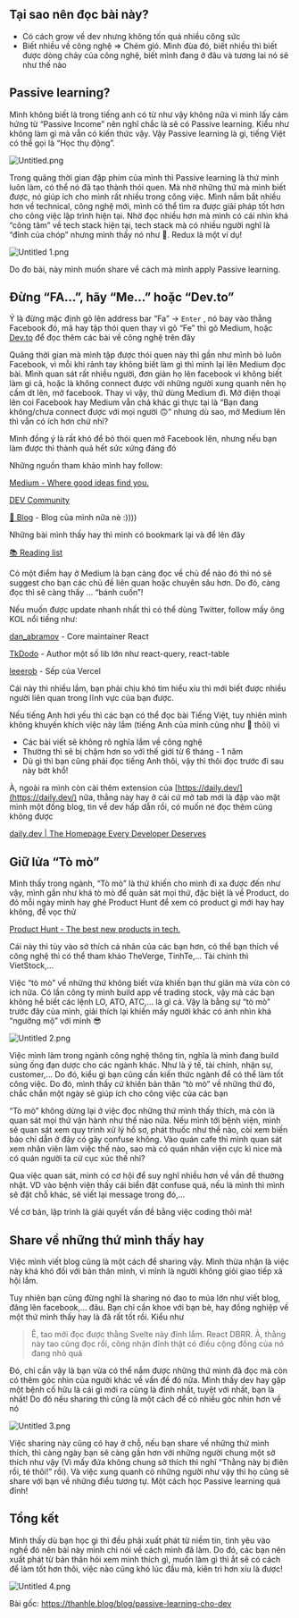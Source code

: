 ## Tại sao nên đọc bài này?

- Có cách grow về dev nhưng không tốn quá nhiều công sức
- Biết nhiều về công nghệ ⇒ Chém gió. Mình đùa đó, biết nhiều thì biết được dòng chảy của công nghệ, biết mình đang ở đâu và tương lai nó sẽ như thế nào

## Passive learning?

Mình không biết là trong tiếng anh có từ như vậy không nữa vì mình lấy cảm hứng từ “Passive Income” nên nghĩ chắc là sẽ có Passive learning. Kiểu như không làm gì mà vẫn có kiến thức vậy. Vậy Passive learning là gì, tiếng Việt có thể gọi là “Học thụ động”.

![Untitled.png](https://images.viblo.asia/66ac6fce-be41-4dce-a022-8149ddd04f93.png)

Trong quãng thời gian đập phím của mình thì Passive learning là thứ mình luôn làm, có thể nó đã tạo thành thói quen. Mà nhờ những thứ mà mình biết được, nó giúp ích cho mình rất nhiều trong công việc. Mình nắm bắt nhiều hơn về technical, công nghệ mới, mình có thể tìm ra được giải pháp tốt hơn cho công việc lập trình hiện tại. Nhờ đọc nhiều hơn mà mình có cái nhìn khá “công tâm” về tech stack hiện tại, tech stack mà có nhiều người nghĩ là “đỉnh của chóp” nhưng mình thấy nó như 💩. Redux là một ví dụ!

![Untitled 1.png](https://images.viblo.asia/4b38972b-8525-416b-aa4c-2d3bd5d2bdab.png)

Do đo bài, này mình muốn share về cách mà mình apply Passive learning.

## Đừng “FA...”, hãy “Me...” hoặc “Dev.to”

Ý là đừng mặc định gõ lên address bar “Fa” → `Enter` , nó bay vào thẳng Facebook đó, mã hay tập thói quen thay vì gõ “Fe” thì gõ Medium, hoặc [Dev.to](http://Dev.to) để đọc thêm các bài về công nghệ trên đây

Quãng thời gian mà mình tập được thói quen này thì gần như mình bỏ luôn Facebook, vì mỗi khi rảnh tay không biết làm gì thì mình lại lên Medium đọc bài. Mình quan sát rất nhiều người, đơn giản họ lên facebook vì không biết làm gì cả, hoặc là không connect được với những người xung quanh nên họ cầm dt lên, mở facebook. Thay vì vậy, thử dùng Medium đi. Mở điện thoại lên coi Facebook hay Medium vẫn chả khác gì thực tại là “Bạn đang không/chưa connect được với mọi người 🙃” nhưng dù sao, mở Medium lên thì vẫn có ích hơn chứ nhỉ?

Mình đồng ý là rất khó để bỏ thói quen mở Facebook lên, nhưng nếu bạn làm được thì thành quả hết sức xứng đáng đó

Những nguồn tham khảo mình hay follow:

[Medium - Where good ideas find you.](https://medium.com/)

[DEV Community](https://dev.to/)

[📝 Blog](https://thanhle.blog/vi/blog) - Blog của mình nữa nè :))))

Những bài mình thấy hay thì mình có bookmark lại và để lên đây

[📚 Reading list](https://thanhle.blog/reading-list)

Có một điểm hay ở Medium là bạn càng đọc về chủ để nào đó thì nó sẽ suggest cho bạn các chủ đề liên quan hoặc chuyên sâu hơn. Do đó, càng đọc thì sẽ càng thấy ... “bánh cuốn”!

Nếu muốn được update nhanh nhất thì có thể dùng Twitter, follow mấy ông KOL nổi tiếng như:

[dan_abramov](https://twitter.com/dan_abramov) - Core maintainer React

[TkDodo](https://twitter.com/TkDodo) - Author một số lib lớn như react-query, react-table

[leeerob](https://twitter.com/leeerob) - Sếp của Vercel


Cái này thì nhiều lắm, bạn phải chịu khó tìm hiểu xíu thì mới biết được nhiều người liên quan trong lĩnh vực của bạn được.

Nếu tiếng Anh hơi yếu thì các bạn có thể đọc bài Tiếng Việt, tuy nhiên mình không khuyến khích việc này lắm (tiếng Anh của mình cũng như 💩 thôi) vì

- Các bài viết sẽ không rõ nghĩa lắm về công nghệ
- Thường thì sẽ bị chậm hơn so với thế giới từ 6 tháng - 1 năm
- Dù gì thì bạn cũng phải đọc tiếng Anh thôi, vậy thì thôi đọc trước đi sau này bớt khổ!

À, ngoài ra mình còn cài thêm extension của [https://daily.dev/](https://daily.dev/) nữa, thằng này hay ở cái cứ mở tab mới là đập vào mặt mình một đống blog, tin về dev hấp dẫn rồi, có muốn né đọc thêm cũng không được

[daily.dev | The Homepage Every Developer Deserves](https://daily.dev/)

## Giữ lửa “Tò mò”

Mình thấy trong ngành, “Tò mò” là thứ khiến cho mình đi xa được đến như vậy, mình gần như khá tò mò để quản sát mọi thứ, đặc biệt là về Product, do đó mỗi ngày mình hay ghé Product Hunt để xem có product gì mới hay hay không, để vọc thử

[Product Hunt - The best new products in tech.](https://www.producthunt.com/)

Cái này thì tùy vào sở thích cá nhân của các bạn hơn, có thể bạn thích về công nghệ thì có thể tham khảo TheVerge, TinhTe,... Tài chính thì VietStock,...

Việc “tò mò” về những thứ không biết vừa khiến bạn thư giãn mà vừa còn có ích nữa. Có lần công ty mình build app về trading stock, vậy mà các bạn không hề biết các lệnh LO, ATO, ATC,... là gì cả. Vậy là bằng sự “tò mò” trước đây của mình, giải thích lại khiến mấy người khác có ánh nhìn khá “ngưỡng mộ” với mình 😎

![Untitled 2.png](https://images.viblo.asia/14b03c46-c2f9-4847-bb4c-87a8969aa606.png)

Việc mình làm trong ngành công nghệ thông tin, nghĩa là mình đang build súng ống đạn dược cho các ngành khác. Như là ý tế, tài chính, nhận sự, customer,... Do đó, kiểu gì bạn cũng cần kiến thức ngành để có thể làm tốt công việc. Do đó, mình thấy cứ khiến bản thân “tò mò” về những thứ đó, chắc chắn một ngày sẽ giúp ích cho công việc của các bạn

“Tò mò” không dừng lại ở việc đọc những thứ mình thấy thích, mà còn là quan sát mọi thứ vận hành như thế nào nữa. Nếu mình tới bệnh viện, mình sẽ quan sát xem quy trình xử lý hồ sơ, phát thuốc như thế nào, còi xem biến báo chỉ dẫn ở đây có gây confuse không. Vào quán cafe thì mình quan sát xem nhân viên làm việc thế nào, sao mà có quán nhân viện cực kì nice mà có quán người ta cứ cục xúc thế nhỉ?

Qua việc quan sát, mình có cơ hội để suy nghĩ nhiều hơn về vần đề thường nhật. VD vào bệnh viện thấy cái biển đặt confuse quá, nếu là mình thì mình sẽ đặt chỗ khác, sẽ viết lại message trong đó,...

Về cơ bản, lập trình là giải quyết vấn đề bằng việc coding thôi mà!

## Share về những thứ mình thấy hay

Việc mình viết blog cũng là một cách để sharing vậy. Mình thừa nhận là việc này khá khó đối với bản thân mình, vì mình là người không giỏi giao tiếp xã hội lắm.

Tuy nhiên bạn cũng đừng nghĩ là sharing nó đao to múa lớn như viết blog, đăng lên facebook,... đâu. Bạn chỉ cần khoe với bạn bè, hay đồng nghiệp về một thứ mình thấy hay là đã rất tốt rồi. Kiểu như

> Ê, tao mới đọc được thằng Svelte này đỉnh lắm. React DBRR.
> À, thằng này tao cũng đọc rồi, công nhận đỉnh thật có điều cộng đồng của nó đang nhỏ quá

Đó, chỉ cần vậy là bạn vừa có thể nắm được những thứ mình đã đọc mà còn có thêm góc nhìn của người khác về vấn đề đó nữa. Mình thấy dev hay gặp một bệnh cố hữu là cái gì mới ra cũng là đỉnh nhất, tuyệt với nhất, bạn là nhất! Do đó nếu sharing thì cũng là một cách để có nhiều góc nhìn hơn về nó

![Untitled 3.png](https://images.viblo.asia/6e2b8917-801b-46b9-9077-502250d0735b.png)

Việc sharing này cũng có hay ở chỗ, nếu bạn share về những thứ mình thích, thì càng ngày bạn sẽ càng gần hơn với những người chung một sở thích như vậy (Vì mấy đứa không chung sở thích thì nghĩ “Thằng này bị điên rồi, té thôi!” rồi). Và việc xung quanh có những người như vậy thì họ cũng sẽ share với bạn về những điều tương tự. Một cách học Passive learning quá đỉnh!

## Tổng kết

Mình thấy dù bạn học gì thì đều phải xuất phát từ niềm tin, tình yêu vào nghề đó nên bài này mình chỉ nói về cách mình đã làm. Do đó, các bạn nên xuất phát từ bản thân hỏi xem mình thích gì, muốn làm gì thì ắt sẽ có cách để làm tốt hơn thôi, việc nào cũng khó lúc đầu mà, kiên trì hơn xíu là được!

![Untitled 4.png](https://images.viblo.asia/44d9061a-36c5-47c8-a43e-8cc8f6fe584e.png)

Bài gốc: https://thanhle.blog/blog/passive-learning-cho-dev